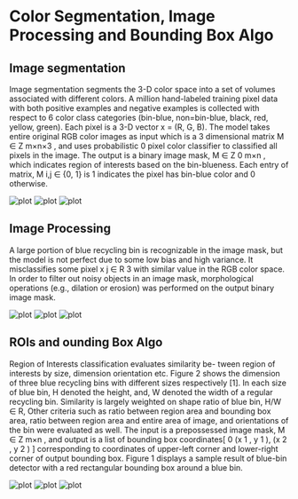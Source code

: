 # Color Segmentation, Image Processing and Bounding Box Algo

## Image segmentation 
Image segmentation segments the 3-D color space into a
set of volumes associated with different colors. A million
hand-labeled training pixel data with both positive examples
and negative examples is collected with respect to 6 color
class categories (bin-blue, non=bin-blue, black, red, yellow,
green). Each pixel is a 3-D vector x = (R, G, B). The model 
takes entire original RGB color images as input which is a
3 dimensional matrix M ∈ Z m×n×3
, and uses probabilistic
0
pixel color classifier to classified all pixels in the image. The
output is a binary image mask, M ∈ Z 0 m×n , which indicates
region of interests based on the bin-blueness. Each entry of
matrix, M i,j ∈ {0, 1} is 1 indicates the pixel has bin-blue
color and 0 otherwise.


![plot](/Results/img_msk_valid1.png)
![plot](/Results/img_msk_valid2.png)
![plot](/Results/img_msk_valid3.png)


## Image Processing
A large portion of blue recycling bin is recognizable in the
image mask, but the model is not perfect due to some low
bias and high variance. It misclassifies some pixel x j ∈ R 3
with similar value in the RGB color space. In order to filter
out noisy objects in an image mask, morphological operations
(e.g., dilation or erosion) was performed on the output binary
image mask.


![plot](/Results/img_process1.png)
![plot](/Results/img_process2.png)
![plot](/Results/img_process3.png)


## ROIs and ounding Box Algo
Region of Interests classification evaluates similarity be-
tween region of interests by size, dimension orientation etc.
Figure 2 shows the dimension of three blue recycling bins
with different sizes respectively [1]. In each size of blue bin,
H denoted the height, and, W denoted the width of a regular
recycling bin. Similarity is largely weighted on shape ratio
of blue bin, H/W ∈ R, Other criteria such as ratio between
region area and bounding box area, ratio between region area
and entire area of image, and orientations of the bin were
evaluated as well. The input is a prepossessed image mask,
M ∈ Z m×n
, and output is a list of bounding box coordinates[
0
(x 1 , y 1 ), (x 2 , y 2 ) ] corresponding to coordinates of upper-left
corner and lower-right corner of output bounding box. Figure
1 displays a sample result of blue-bin detector with a red
rectangular bounding box around a blue bin.


![plot](/Results/myplot1.png)
![plot](/Results/myplot2.png)
![plot](/Results/myplot4.png)
